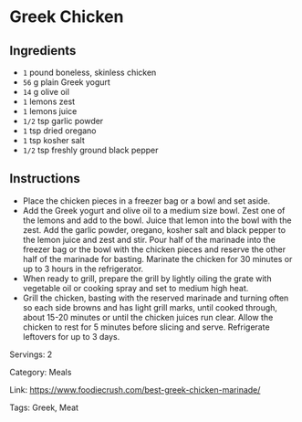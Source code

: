 # Greek Chicken

## Ingredients

- `1` pound boneless, skinless chicken
- `56` g plain Greek yogurt
- `14` g olive oil
- `1` lemons zest
- `1` lemons juice
- `1/2` tsp garlic powder
- `1` tsp dried oregano
- `1` tsp kosher salt
- `1/2` tsp freshly ground black pepper

## Instructions

- Place the chicken pieces in a freezer bag or a bowl and set aside.
- Add the Greek yogurt and olive oil to a medium size bowl. Zest one of the lemons and add to the bowl. Juice that lemon into the bowl with the zest. Add the garlic powder, oregano, kosher salt and black pepper to the lemon juice and zest and stir. Pour half of the marinade into the freezer bag or the bowl with the chicken pieces and reserve the other half of the marinade for basting. Marinate the chicken for 30 minutes or up to 3 hours in the refrigerator.
- When ready to grill, prepare the grill by lightly oiling the grate with vegetable oil or cooking spray and set to medium high heat.
- Grill the chicken, basting with the reserved marinade and turning often so each side browns and has light grill marks, until cooked through, about 15-20 minutes or until the chicken juices run clear. Allow the chicken to rest for 5 minutes before slicing and serve. Refrigerate leftovers for up to 3 days.

Servings: 2

Category: Meals

Link: https://www.foodiecrush.com/best-greek-chicken-marinade/

Tags: Greek, Meat

